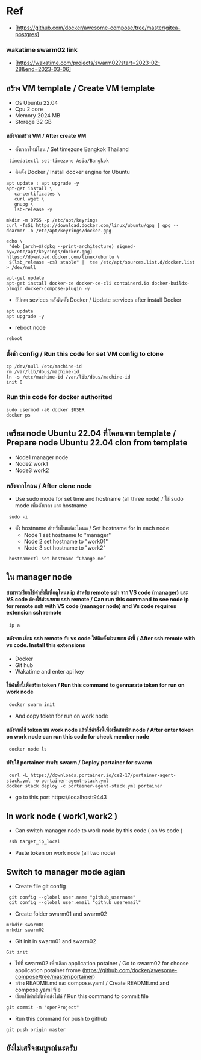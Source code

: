 # Ref
- [https://github.com/docker/awesome-compose/tree/master/gitea-postgres]

### wakatime swarm02 link
- [https://wakatime.com/projects/swarm02?start=2023-02-28&end=2023-03-06] 


## สร้าง VM template / Create VM template
  * Os Ubuntu 22.04
  * Cpu 2 core
  * Memory 2024 MB
  * Storege 32 GB
#### หลังจากสร้าง VM / After create VM
 * ตั้งเวลาไทม์โซน / Set timezone Bangkok Thailand
``` 
 timedatectl set-timezone Asia/Bangkok
``` 
 * ติดตั้ง Docker / Install docker engine for Ubuntu
 ``` 
 apt update ; apt upgrade -y
apt-get install \
    ca-certificates \
    curl wget \
    gnupg \
    lsb-release -y

mkdir -m 0755 -p /etc/apt/keyrings
curl -fsSL https://download.docker.com/linux/ubuntu/gpg | gpg --dearmor -o /etc/apt/keyrings/docker.gpg

echo \
  "deb [arch=$(dpkg --print-architecture) signed-by=/etc/apt/keyrings/docker.gpg] https://download.docker.com/linux/ubuntu \
  $(lsb_release -cs) stable" |  tee /etc/apt/sources.list.d/docker.list > /dev/null

apt-get update
apt-get install docker-ce docker-ce-cli containerd.io docker-buildx-plugin docker-compose-plugin -y
``` 
  * อัปเดต sevices หลังติดตั้ง Docker / Update services after install Docker 
``` 
apt update
apt upgrade -y
``` 
  * reboot node
``` 
reboot
``` 
### ตั้งค่า config / Run this code for set VM config to clone
```
cp /dev/null /etc/machine-id
rm /var/lib/dbus/machine-id
ln -s /etc/machine-id /var/lib/dbus/machine-id
init 0
```
### Run this code for docker authorited
```
sudo usermod -aG docker $USER
docker ps
```
 
## เตรียม node Ubuntu 22.04 ที่โคลนจาก template / Prepare node Ubuntu 22.04 clon from template
  * Node1 manager node 
  * Node2 work1
  * Node3 work2
 
### หลังจากโคลน / After clone node
 * Use sudo mode for set time and hostname (all three node) / ใช้ sudo mode เพื่อตั้งเวลา และ hostname
``` 
 sudo -i 
``` 
 * ตั้ง hostname สำหรับในแต่ละโหนด / Set hostname for in each node
   * Node 1 set hostname to "manager"
   * Node 2 set hostname to "work01"
   * Node 3 set hostname to "work2"
``` 
 hostnamectl set-hostname “Change-me”
``` 
## ใน manager node 
#### สามารถเรียกใช้คำสั่งนี้เพื่อดูโหนด ip สำหรับ remote ssh จาก VS code (manager) และ VS code ต้องใช้ส่วนขยาย ssh remote / Can run this command to see node ip for remote ssh with VS code (manager node) and Vs code requires extension ssh remote 
``` 
 ip a
```
#### หลังจาก เชื่อม ssh remote กับ vs code ให้ติดตั้งส่วนขยาย ดังนี้ / After ssh remote with vs code. Install this extensions
  * Docker
  * Git hub
  * Wakatime and enter api key
#### ใช้คำสั่งนี้เพื่อสร้าง token / Run this command to gennarate token for run on work node
``` 
 docker swarm init
```
  * And copy token for run on work node
#### หลังจากใช้ token บน work node แล้วใช้คำสั่งนี้เพื่อเช็คสมาชิก node / After enter token on work node can run this code for check member node
``` 
 docker node ls
```
#### ปรับใช้ portainer สำหรับ swarm / Deploy portainer for swarm 
``` 
 curl -L https://downloads.portainer.io/ce2-17/portainer-agent-stack.yml -o portainer-agent-stack.yml
docker stack deploy -c portainer-agent-stack.yml portainer
```
  * go to this port https://localhost:9443
## In work node ( work1,work2 )
  * Can switch manager node to work node by this code ( on Vs code )
``` 
 ssh target_ip_local
```
  * Paste token on work node (all two node)

## Switch to manager mode agian 
  * Create file git config
``` 
 git config --global user.name "github_username"
 git config --global user.email "github_useremail"
```
  * Create folder swarm01 and swarm02
``` 
mrkdir swarm01
mrkdir swarm02
```
  * Git init in swarm01 and swarm02
``` 
Git init
```
  * ไปที่ swarm02 เพื่อเลือก application potainer / Go to swarm02 for choose application potainer frome (https://github.com/docker/awesome-compose/tree/master/portainer)
  * สร้าง README.md และ compose.yaml / Create README.md and compose.yaml file
  * เรียกใช้คำสั่งนี้เพื่อส่งไฟล์ / Run this command to commit file
``` 
git commit -m "openProject"
```
  * Run this command for push to github
``` 
git push origin master
```

## ยังไม่เสร็จสมบูรณ์นะครับ
